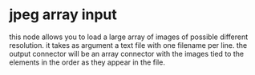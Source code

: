 # jpeg array input

this node allows you to load a large array of images of possible different
resolution. it takes as argument a text file with one filename per line. the
output connector will be an array connector with the images tied to the
elements in the order as they appear in the file.
